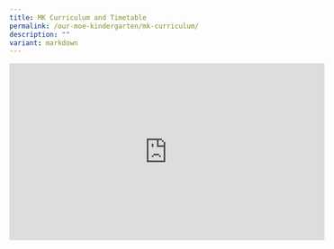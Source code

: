 ```yaml
---
title: MK Curriculum and Timetable
permalink: /our-moe-kindergarten/mk-curriculum/
description: ""
variant: markdown
---
```

<iframe allowfullscreen="" allow="accelerometer; autoplay; clipboard-write; encrypted-media; gyroscope; picture-in-picture; web-share" frameborder="0" title="YouTube video player" src="https://www.youtube.com/embed/nhVLI-UNss4?si=SxiNjsbLO-ePSN7w" height="315" width="560"></iframe>